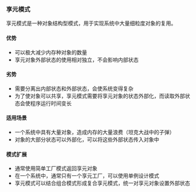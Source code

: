 ### 享元模式
享元模式是一种对象结构型模式，用于实现系统中大量细粒度对象的复用。

#### 优势
* 可以极大减少内存种对象的数量
* 享元对象外部状态的使用相对独立，不会影响内部状态

#### 劣势
* 需要分离出内部状态和外部状态，会使系统变得复杂
* 为了使对象可以共享，享元模式需要将享元对象的状态外部化，而读取外部状态会使程序运行时间变长

#### 适用场景
* 一个系统中具有大量对象，造成内存的大量浪费（坦克大战中的子弹）
* 对象的大部分状态可以外部化，可以将这些外部状态传入对象中

#### 模式扩展
* 通常使用简单工厂模式返回享元对象
* 在一个系统中，通常只有一个享元工厂，可以使用单例设计模式
* 享元模式可以结合组合模式形成复合享元模式，统一对享元对象设置外部状态